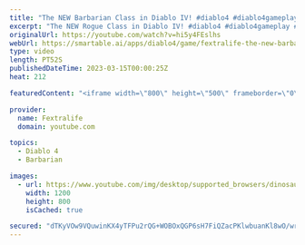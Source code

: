 ```yaml
---
title: "The NEW Barbarian Class in Diablo IV! #diablo4 #diablo4gameplay #shorts"
excerpt: "The NEW Rogue Class in Diablo IV! #diablo4 #diablo4gameplay #shorts Don't forget to like the video and subscribe to our ..."
originalUrl: https://youtube.com/watch?v=hi5y4FEslhs
webUrl: https://smartable.ai/apps/diablo4/game/fextralife-the-new-barbarian-class-in-diablo-iv-diablo4-diablo4gameplay-shorts/
type: video
length: PT52S
publishedDateTime: 2023-03-15T00:00:25Z
heat: 212

featuredContent: "<iframe width=\"800\" height=\"500\" frameborder=\"0\" src=\"https://www.youtube.com/embed/hi5y4FEslhs\" allow=\"accelerometer; autoplay; encrypted-media; gyroscope; picture-in-picture\" allowfullscreen></iframe>"

provider:
  name: Fextralife
  domain: youtube.com

topics:
  - Diablo 4
  - Barbarian

images:
  - url: https://www.youtube.com/img/desktop/supported_browsers/dinosaur.png
    width: 1200
    height: 800
    isCached: true

secured: "dTKyVOw9VQuwinKX4yTFPu2rQG+WOBOxQGP6sH7FiQZacPKlwbuanKl8wO/wra+0Cvm3GkUkHLCQHxZ4vsMoQ45Xvx7Mbu3mw81UpJacUSuciukOaV0DI1lJmkt/hfRmqxiSKok6qdDFJwMsoRn5d/RIKwvh3Kxtd693tSXcu3DZD+sCUt3VyLRZCL+Aj53Sz7UusGe77+dsgqIF/6Ou73tjFpjt3mBni1Fbgnr1jfILsWWa+5Zmfofc0ulWC5Zu+O61slHJZzPcO52i4U2gk52eiCmDBqgSPR/V4waX9j1fjct8c2GXb01QZYMmG4rgwVuH4o1wrya5qOw/V+pnYKyflBkLaG3kuNbe70TShi9wPNDeQDFpTretkjAkSbwLVsgvl03wadE8F9yJ/3iqGOeqLK+uSdL5EQuvfPgA0VY=;RgsRyl5Q8SSbvIhwygm0TA=="
---
```


